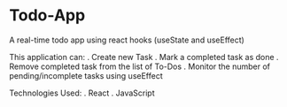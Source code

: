 # Todo-App
A real-time todo app using react hooks (useState and useEffect)

This application can: 
. Create new Task
. Mark a completed task as done
. Remove completed task from the list of To-Dos
. Monitor the number of pending/incomplete tasks using useEffect

Technologies Used:
. React
. JavaScript
